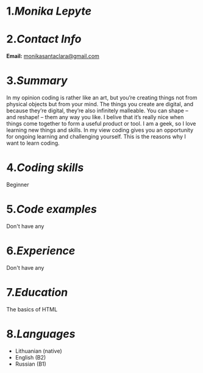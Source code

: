 # 1.*Monika Lepyte*


# 2.*Contact Info*
**Email:** monikasantaclara@gmail.com


# 3.*Summary*
In my opinion coding is rather like an art, but you’re creating things not from physical objects but from your mind. The things you create are digital, and because they’re digital, they’re also infinitely malleable. You can shape – and reshape! – them any way you like. I belive that it’s really nice when things come together to form a useful product or tool. I am a geek, so I love learning new things and skills. In my view coding gives you an opportunity for ongoing learning and challenging yourself. This is the reasons why I want to learn coding.


# 4.*Coding skills*
Beginner


# 5.*Code examples*
Don't have any


# 6.*Experience*
Don't have any


# 7.*Education*
The basics of HTML


# 8.*Languages*
* Lithuanian (native)
* English (B2)
* Russian (B1)


